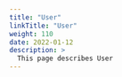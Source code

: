 ```yaml
---
title: "User"
linkTitle: "User"
weight: 110
date: 2022-01-12
description: >
  This page describes User
---
```



